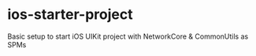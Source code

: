 # ios-starter-project
Basic setup to start iOS UIKit project with NetworkCore &amp; CommonUtils as SPMs
